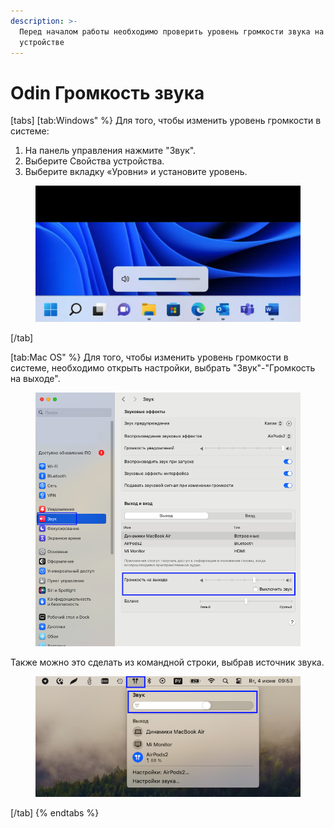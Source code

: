 ```yaml
---
description: >-
  Перед началом работы необходимо проверить уровень громкости звука на
  устройстве
---
```


# Odin Громкость звука



[tabs]
[tab:Windows" %}
Для того, чтобы изменить уровень громкости в системе:

1. На панель управления нажмите "Звук".
2. Выберите Свойства устройства.
3. Выберите вкладку «Уровни» и установите уровень.

<figure><img src="../.gitbook/assets/image (262).png" alt=""><figcaption></figcaption></figure>
[/tab]

[tab:Mac OS" %}
Для того, чтобы изменить уровень громкости в системе, необходимо открыть настройки, выбрать "Звук"-"Громкость на выходе".

<figure><img src="../.gitbook/assets/image (260).png" alt=""><figcaption></figcaption></figure>

Также можно это сделать из командной строки, выбрав источник звука.&#x20;

<figure><img src="../.gitbook/assets/image (261).png" alt=""><figcaption></figcaption></figure>
[/tab]
{% endtabs %}
